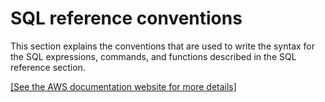 # SQL reference conventions<a name="c_SQL_reference_conventions"></a>

This section explains the conventions that are used to write the syntax for the SQL expressions, commands, and functions described in the SQL reference section\. 

[\[See the AWS documentation website for more details\]](http://docs.aws.amazon.com/redshift/latest/dg/c_SQL_reference_conventions.html)
